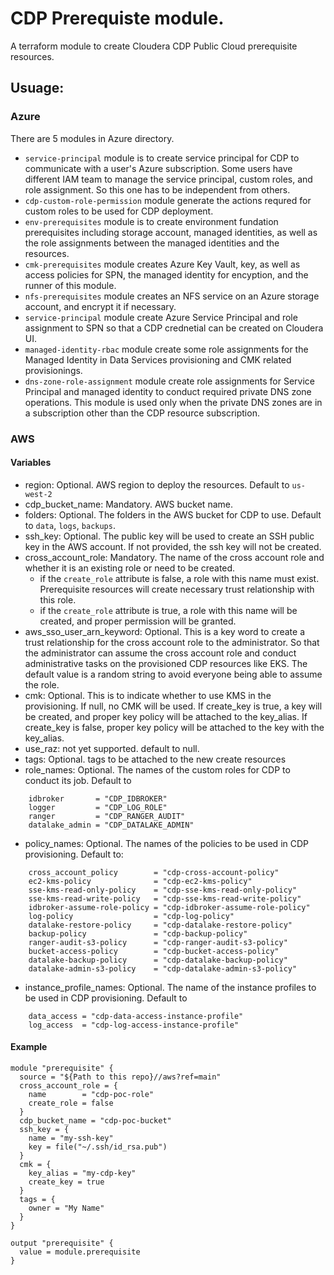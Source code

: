# CDP Prerequiste module.

A terraform module to create Cloudera CDP Public Cloud prerequisite resources. 

## Usuage:

### Azure
There are 5 modules in Azure directory. 
- `service-principal` module is to create service principal for CDP to communicate with a user's Azure subscription. Some users have different IAM team to manage the service principal, custom roles, and role assignment. So this one has to be independent from others. 
- `cdp-custom-role-permission` module generate the actions requred for custom roles to be used for CDP deployment. 
- `env-prerequisites` module is to create environment fundation prerequisites including storage account, managed identities, as well as the role assignments between the managed identities and the resources.
- `cmk-prerequisites` module creates Azure Key Vault, key, as well as access policies for SPN, the managed identity for encyption, and the runner of this module. 
- `nfs-prerequisites` module creates an NFS service on an Azure storage account, and encrypt it if necessary. 
- `service-principal` module create Azure Service Principal and role assignment to SPN so that a CDP crednetial can be created on Cloudera UI.
- `managed-identity-rbac` module create some role assignments for the Managed Identity in Data Services provisioning and CMK related provisionings.
- `dns-zone-role-assignment` module create role assignments for Service Principal and managed identity to conduct required private DNS zone operations. This module is used only when the private DNS zones are in a subscription other than the CDP resource subscription. 

### AWS
#### Variables
- region: Optional. AWS region to deploy the resources. Default to `us-west-2`
- cdp_bucket_name: Mandatory. AWS bucket name. 
- folders: Optional. The folders in the AWS bucket for CDP to use. Default to `data`, `logs`, `backups`.
- ssh_key: Optional. The public key will be used to create an SSH public key in the AWS account. If not provided, the ssh key will not be created. 
- cross_account_role: Mandatory. The name of the cross account role and whether it is an existing role or need to be created. 
  - if the `create_role` attribute is false, a role with this name must exist. Prerequisite resources will create necessary trust relationship with this role.
  - if the `create_role` attribute is true, a role with this name will be created, and proper permission will be granted.
- aws_sso_user_arn_keyword: Optional. This is a key word to create a trust relationship for the cross account role to the administrator. So that the administrator can assume the cross account role and conduct administrative tasks on the provisioned CDP resources like EKS. The default value is a random string to avoid everyone being able to assume the role.
- cmk: Optional. This is to indicate whether to use KMS in the provisioning. If null, no CMK will be used. If create_key is true, a key will be created, and proper key policy will be attached to the key_alias. If create_key is false, proper key policy will be attached to the key with the key_alias.
- use_raz: not yet supported. default to null.
- tags: Optional. tags to be attached to the new create resources
- role_names: Optional. The names of the custom roles for CDP to conduct its job. Default to 
```
    idbroker       = "CDP_IDBROKER"
    logger         = "CDP_LOG_ROLE"
    ranger         = "CDP_RANGER_AUDIT"
    datalake_admin = "CDP_DATALAKE_ADMIN"
```
- policy_names: Optional. The names of the policies to be used in CDP provisioning. Default to:
```
    cross_account_policy        = "cdp-cross-account-policy"
    ec2-kms-policy              = "cdp-ec2-kms-policy"
    sse-kms-read-only-policy    = "cdp-sse-kms-read-only-policy"
    sse-kms-read-write-policy   = "cdp-sse-kms-read-write-policy"
    idbroker-assume-role-policy = "cdp-idbroker-assume-role-policy"
    log-policy                  = "cdp-log-policy"
    datalake-restore-policy     = "cdp-datalake-restore-policy"
    backup-policy               = "cdp-backup-policy"
    ranger-audit-s3-policy      = "cdp-ranger-audit-s3-policy"
    bucket-access-policy        = "cdp-bucket-access-policy"
    datalake-backup-policy      = "cdp-datalake-backup-policy"
    datalake-admin-s3-policy    = "cdp-datalake-admin-s3-policy"
```
- instance_profile_names: Optional. The name of the instance profiles to be used in CDP provisioning. Default to
```
    data_access = "cdp-data-access-instance-profile"
    log_access  = "cdp-log-access-instance-profile"
```

#### Example
```
module "prerequisite" {
  source = "${Path to this repo}//aws?ref=main"
  cross_account_role = {
    name        = "cdp-poc-role"
    create_role = false
  }
  cdp_bucket_name = "cdp-poc-bucket"
  ssh_key = {
    name = "my-ssh-key"
    key = file("~/.ssh/id_rsa.pub")
  }
  cmk = {
    key_alias = "my-cdp-key"
    create_key = true
  }
  tags = {
    owner = "My Name"
  }
}

output "prerequisite" {
  value = module.prerequisite
}
```